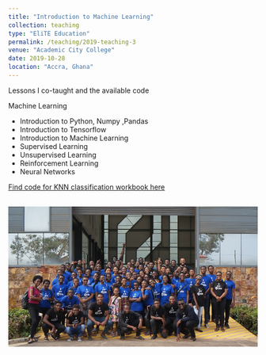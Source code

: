 ```yaml
---
title: "Introduction to Machine Learning"
collection: teaching
type: "EliTE Education"
permalink: /teaching/2019-teaching-3
venue: "Academic City College"
date: 2019-10-28
location: "Accra, Ghana"
---
```

Lessons I co-taught and the available code

Machine Learning
* Introduction to Python, Numpy ,Pandas
* Introduction to Tensorflow
* Introduction to Machine Learning 
* Supervised Learning
* Unsupervised Learning 
* Reinforcement Learning
* Neural Networks

[Find code for KNN classification workbook here](https://github.com/DrCod/Elite-ML-Classification-Workbook)

<br/><img src='/images/elite2019.jpg'><br/>

